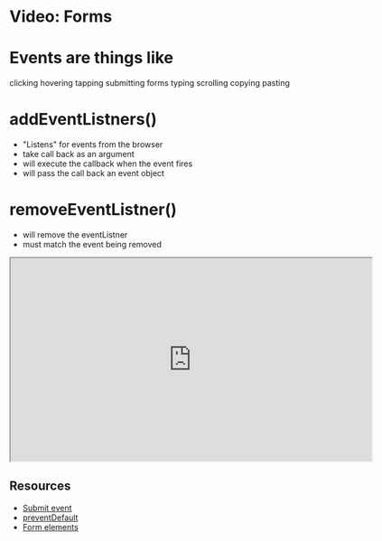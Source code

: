 # Video: Forms

# Events are things like 
clicking
hovering
tapping
submitting forms
typing
scrolling
copying
pasting

# addEventListners()
- "Listens" for events from the browser 
- take call back as an argument
- will execute the callback when the event fires
- will pass the call back an event object

# removeEventListner()
- will remove the eventListner
- must match the event being removed

<iframe src="https://player.vimeo.com/video/549500725?title=0&byline=0&portrait=0" width="640" height="360" allowfullscreen="allowfullscreen" allow="autoplay; fullscreen; picture-in-picture"></iframe>

## Resources

- [Submit event](https://developer.mozilla.org/en-US/docs/Web/API/HTMLFormElement/submit_event)
- [preventDefault](https://developer.mozilla.org/en-US/docs/Web/API/Event/preventDefault)
- [Form elements](https://javascript.info/form-elements)
